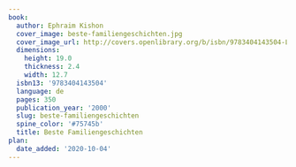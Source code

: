 ```yaml
---
book:
  author: Ephraim Kishon
  cover_image: beste-familiengeschichten.jpg
  cover_image_url: http://covers.openlibrary.org/b/isbn/9783404143504-L.jpg
  dimensions:
    height: 19.0
    thickness: 2.4
    width: 12.7
  isbn13: '9783404143504'
  language: de
  pages: 350
  publication_year: '2000'
  slug: beste-familiengeschichten
  spine_color: '#75745b'
  title: Beste Familiengeschichten
plan:
  date_added: '2020-10-04'
---
```

